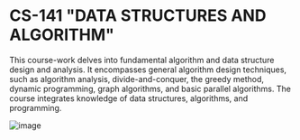 # CS-141 "DATA STRUCTURES AND ALGORITHM"
This course-work delves into fundamental algorithm and data structure design and analysis. It encompasses general algorithm design techniques, such as algorithm analysis, divide-and-conquer, the greedy method, dynamic programming, graph algorithms, and basic parallel algorithms. The course integrates knowledge of data structures, algorithms, and programming.

![image](https://user-images.githubusercontent.com/114533891/213904168-9f543e9d-56ae-4a67-a329-0688f5c057fe.png)
